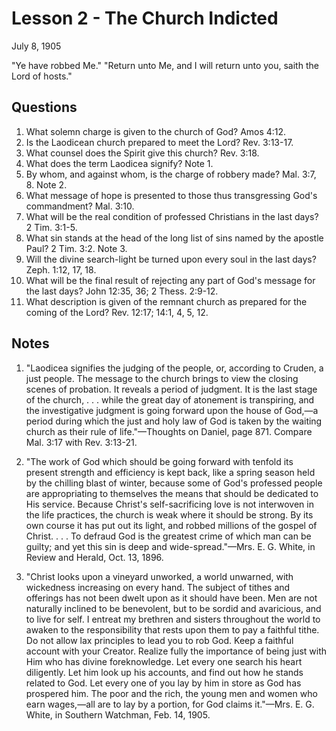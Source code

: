 # Lesson 2 - The Church Indicted

July 8, 1905

"Ye have robbed Me." "Return unto Me, and I will return unto you, saith the Lord of hosts."

## Questions

1. What solemn charge is given to the church of God? Amos 4:12.
2. Is the Laodicean church prepared to meet the Lord? Rev. 3:13-17.
3. What counsel does the Spirit give this church? Rev. 3:18.
4. What does the term Laodicea signify? Note 1.
5. By whom, and against whom, is the charge of robbery made? Mal. 3:7, 8. Note 2.
6. What message of hope is presented to those thus transgressing God's commandment? Mal. 3:10.
7. What will be the real condition of professed Christians in the last days? 2 Tim. 3:1-5.
8. What sin stands at the head of the long list of sins named by the apostle Paul? 2 Tim. 3:2. Note 3.
9. Will the divine search-light be turned upon every soul in the last days? Zeph. 1:12, 17, 18.
10. What will be the final result of rejecting any part of God's message for the last days? John 12:35, 36; 2 Thess. 2:9-12.
11. What description is given of the remnant church as prepared for the coming of the Lord? Rev. 12:17; 14:1, 4, 5, 12.

## Notes

1. "Laodicea signifies the judging of the people, or, according to Cruden, a just people. The message to the church brings to view the closing scenes of probation. It reveals a period of judgment. It is the last stage of the church, . . . while the great day of atonement is transpiring, and the investigative judgment is going forward upon the house of God,—a period during which the just and holy law of God is taken by the waiting church as their rule of life."—Thoughts on Daniel, page 871. Compare Mal. 3:17 with Rev. 3:13-21.

2. "The work of God which should be going forward with tenfold its present strength and efficiency is kept back, like a spring season held by the chilling blast of winter, because some of God's professed people are appropriating to themselves the means that should be dedicated to His service. Because Christ's self-sacrificing love is not interwoven in the life practices, the church is weak where it should be strong. By its own course it has put out its light, and robbed millions of the gospel of Christ. . . . To defraud God is the greatest crime of which man can be guilty; and yet this sin is deep and wide-spread."—Mrs. E. G. White, in Review and Herald, Oct. 13, 1896.

3. "Christ looks upon a vineyard unworked, a world unwarned, with wickedness increasing on every hand. The subject of tithes and offerings has not been dwelt upon as it should have been. Men are not naturally inclined to be benevolent, but to be sordid and avaricious, and to live for self. I entreat my brethren and sisters throughout the world to awaken to the responsibility that rests upon them to pay a faithful tithe. Do not allow lax principles to lead you to rob God. Keep a faithful account with your Creator. Realize fully the importance of being just with Him who has divine foreknowledge. Let every one search his heart diligently. Let him look up his accounts, and find out how he stands related to God. Let every one of you lay by him in store as God has prospered him. The poor and the rich, the young men and women who earn wages,—all are to lay by a portion, for God claims it."—Mrs. E. G. White, in Southern Watchman, Feb. 14, 1905.